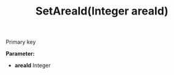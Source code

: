 ﻿---
uid: crmscript_ref_NSArea_SetAreaId
title: SetAreaId(Integer areaId)
intellisense: NSArea.SetAreaId
keywords: NSArea, GetAreaId
so.topic: reference
---

Primary key

**Parameter:** 
 - **areaId** Integer

